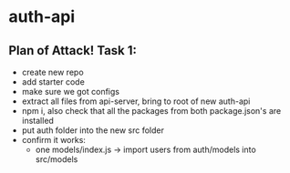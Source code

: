 # auth-api

## Plan of Attack! Task 1:
- create new repo
- add starter code
- make sure we got configs
- extract all files from api-server, bring to root of new auth-api
- npm i, also check that all the packages from both package.json's are installed
- put auth folder into the new src folder
- confirm it works:
    - one models/index.js -> import users from auth/models into src/models
